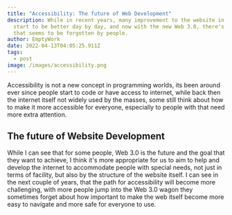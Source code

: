 ```yaml
---
title: "Accessibility: The future of Web Development"
description: While in recent years, many improvement to the website in general
  start to be better day by day, and now with the new Web 3.0, there's one front
  that seems to be forgotten by people.
author: EmptyWork
date: 2022-04-13T04:05:25.911Z
tags:
  - post
image: /images/accessibility.png
---
```

Accessibility is not a new concept in programming worlds, its been around ever since people start to code or have access to internet, while back then the internet itself not widely used by the masses, some still think about how to make it more accessible for everyone, especially to people with that need more extra attention.

## The future of Website Development

While I can see that for some people, Web 3.0 is the future and the goal that they want to achieve, I think it's more appropriate for us to aim to help and develop the internet to accommodate people with special needs, not just in terms of facility, but also by the structure of the website itself. I can see in the next couple of years, that the path for accessibility will become more challenging, with more people jump into the Web 3.0 wagon they sometimes forget about how important to make the web itself become more easy to navigate and more safe for everyone to use.
